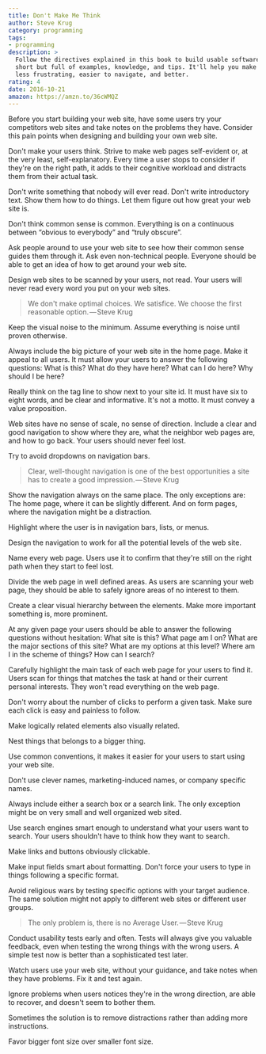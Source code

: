 ```yaml
---
title: Don't Make Me Think
author: Steve Krug
category: programming
tags:
- programming
description: >
  Follow the directives explained in this book to build usable software. It's
  short but full of examples, knowledge, and tips. It'll help you make software
  less frustrating, easier to navigate, and better.
rating: 4
date: 2016-10-21
amazon: https://amzn.to/36cWMQZ
---
```


Before you start building your web site, have some users try your competitors
web sites and take notes on the problems they have. Consider this pain points
when designing and building your own web site.

Don't make your users think. Strive to make web pages self-evident or, at the
very least, self-explanatory. Every time a user stops to consider if they're on
the right path, it adds to their cognitive workload and distracts them from
their actual task.

Don't write something that nobody will ever read. Don't write introductory text.
Show them how to do things. Let them figure out how great your web site is.

Don't think common sense is common. Everything is on a continuous between
“obvious to everybody” and “truly obscure”.

Ask people around to use your web site to see how their common sense guides them
through it. Ask even non-technical people. Everyone should be able to get an
idea of how to get around your web site.

Design web sites to be scanned by your users, not read. Your users will never
read every word you put on your web sites.

> We don't make optimal choices. We satisfice. We choose the first reasonable
> option. — Steve Krug

Keep the visual noise to the minimum. Assume everything is noise until proven
otherwise.

Always include the big picture of your web site in the home page. Make it appeal
to all users. It must allow your users to answer the following questions: What
is this? What do they have here? What can I do here? Why should I be here?

Really think on the tag line to show next to your site id. It must have six to
eight words, and be clear and informative. It's not a motto. It must convey a
value proposition.

Web sites have no sense of scale, no sense of direction. Include a clear and
good navigation to show where they are, what the neighbor web pages are, and how
to go back. Your users should never feel lost.

Try to avoid dropdowns on navigation bars.

> Clear, well-thought navigation is one of the best opportunities a site has to
> create a good impression. — Steve Krug

Show the navigation always on the same place. The only exceptions are: The home
page, where it can be slightly different. And on form pages, where the
navigation might be a distraction.

Highlight where the user is in navigation bars, lists, or menus.

Design the navigation to work for all the potential levels of the web site.

Name every web page. Users use it to confirm that they're still on the right
path when they start to feel lost.

Divide the web page in well defined areas. As users are scanning your web page,
they should be able to safely ignore areas of no interest to them.

Create a clear visual hierarchy between the elements. Make more important
something is, more prominent.

At any given page your users should be able to answer the following questions
without hesitation: What site is this? What page am I on? What are the major
sections of this site? What are my options at this level? Where am I in the
scheme of things? How can I search?

Carefully highlight the main task of each web page for your users to find it.
Users scan for things that matches the task at hand or their current personal
interests. They won't read everything on the web page.

Don't worry about the number of clicks to perform a given task. Make sure each
click is easy and painless to follow.

Make logically related elements also visually related.

Nest things that belongs to a bigger thing.

Use common conventions, it makes it easier for your users to start using your
web site.

Don't use clever names, marketing-induced names, or company specific names.

Always include either a search box or a search link. The only exception might be
on very small and well organized web sited.

Use search engines smart enough to understand what your users want to search.
Your users shouldn't have to think how they want to search.

Make links and buttons obviously clickable.

Make input fields smart about formatting. Don't force your users to type in
things following a specific format.

Avoid religious wars by testing specific options with your target audience. The
same solution might not apply to different web sites or different user groups.

> The only problem is, there is no Average User. — Steve Krug

Conduct usability tests early and often. Tests will always give you valuable
feedback, even when testing the wrong things with the wrong users. A simple test
now is better than a sophisticated test later.

Watch users use your web site, without your guidance, and take notes when they
have problems. Fix it and test again.

Ignore problems when users notices they're in the wrong direction, are able to
recover, and doesn't seem to bother them.

Sometimes the solution is to remove distractions rather than adding more
instructions.

Favor bigger font size over smaller font size.
